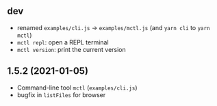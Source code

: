 dev
---
* renamed `examples/cli.js` -> `examples/mctl.js` (and `yarn cli` to `yarn mctl`)
* `mctl repl`: open a REPL terminal
* `mctl version`: print the current version


1.5.2 (2021-01-05)
-----------------------

* Command-line tool `mctl` (`examples/cli.js`)
* bugfix in `listFiles` for browser
